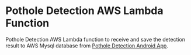 # Pothole Detection AWS Lambda Function
Pothole Detection AWS Lambda function to receive and save the detection result to AWS Mysql database from [Pothole Detection Android App](https://github.com/lihyin/pothole-detection-app).
